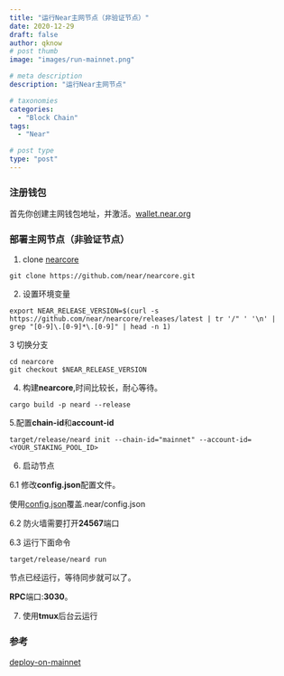 ```yaml
---
title: "运行Near主网节点（非验证节点）"
date: 2020-12-29
draft: false
author: qknow
# post thumb
image: "images/run-mainnet.png"

# meta description
description: "运行Near主网节点"

# taxonomies
categories:
  - "Block Chain"
tags:
  - "Near"

# post type
type: "post"
---
```


### 注册钱包

首先你创建主网钱包地址，并激活。[wallet.near.org](https://wallet.near.org/)

 <!--more--> 
 
### 部署主网节点（非验证节点）

1. clone [nearcore](https://github.com/near/nearcore)
```
git clone https://github.com/near/nearcore.git
```

2. 设置环境变量
```
export NEAR_RELEASE_VERSION=$(curl -s https://github.com/near/nearcore/releases/latest | tr '/" ' '\n' | grep "[0-9]\.[0-9]*\.[0-9]" | head -n 1)
```
3 切换分支 
```
cd nearcore
git checkout $NEAR_RELEASE_VERSION
```

4. 构建**nearcore**,时间比较长，耐心等待。
 ```
 cargo build -p neard --release
 ```
 
 5.配置**chain-id**和**account-id**
 ```
 target/release/neard init --chain-id="mainnet" --account-id=<YOUR_STAKING_POOL_ID>
 ```
 
 6. 启动节点
 
 6.1 修改**config.json**配置文件。

使用[config.json](https://s3-us-west-1.amazonaws.com/build.nearprotocol.com/nearcore-deploy/mainnet/config.json)覆盖.near/config.json

6.2  防火墙需要打开**24567**端口

6.3 运行下面命令
 ```
 target/release/neard run
 ```
 
节点已经运行，等待同步就可以了。
 
 **RPC**端口:**3030**。
 
 7. 使用**tmux**后台云运行


### 参考
[deploy-on-mainnet](https://docs.near.org/docs/validator/deploy-on-mainnet)